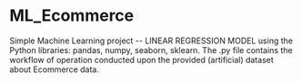 # ML_Ecommerce

Simple Machine Learning project -- LINEAR REGRESSION MODEL using the Python libraries: pandas, numpy, seaborn, sklearn.
The .py file contains the workflow of operation conducted upon the provided (artificial) dataset about Ecommerce data.
